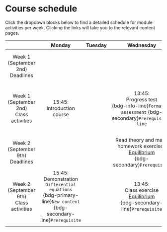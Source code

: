 # Course schedule

Click the dropdown blocks below to find a detailed schedule for module activities per week. Clicking the links will take you to the relevant content pages.

||Monday|Tuesday|Wednesday|Thursday|Friday|
|:-:|:-:|:-:|:-:|:--:|:-:|
| Week 1 (September 2nd)<br> Deadlines |||| Grade progress test 1 {bdg-info}`Formative assessment` {bdg-secondary}`Prerequisite` | Prepare personal learning plan {bdg-info}`Formative assessment` {bdg-secondary}`Prerequisite`|
| Week 1 (September 2nd)<br>Class activities| 15:45:<br>Introduction course || 13:45:<br> Progress test<br>{bdg-info-line}`Formative assessment` {bdg-secondary}`Prerequisite-line` || 13:45:<br>Evaluation test and compare personal learning plans {bdg-info-line}`Formative assessment` {bdg-secondary-line}`Prerequisite`|
|||||||
| Week 2 (September 9th)<br>Deadlines ||| Read theory and make homework exercises [Equilibrium](week_1/equilibrium/intro.md) <br>{bdg-secondary}`Prerequisite` ||Read theory and make homework exercises `Differential equations`<br>{bdg-primary}`New content`|
| Week 2 (September 9th)<br>Class activities| 15:45:<br>Demonstration `Differential equations` <br>{bdg-primary-line}`New content` {bdg-secondary-line}`Prerequisite`|| 13:45:<br> Class exercise [Equilibrium](week_1/equilibrium/intro.md) <br>{bdg-secondary-line}`Prerequisite` ||13:45:<br> Class exercise `Differential equations` <br><br>{bdg-primary-line}`New content`|
|||||||
